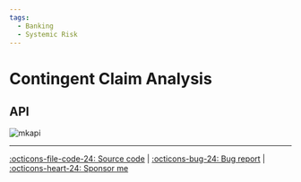 ```yaml
---
tags:
  - Banking
  - Systemic Risk
---
```


# Contingent Claim Analysis

## API

![mkapi](frds.measures.cca|short)

---

[:octicons-file-code-24: Source code](https://github.com/mgao6767/frds/blob/master/frds/measures/func_cca.py) | [:octicons-bug-24: Bug report](https://github.com/mgao6767/frds/issues/new?assignees=mgao6767&labels=&template=bug_report.md&title=%5BBUG%5D) | [:octicons-heart-24: Sponsor me](https://github.com/sponsors/mgao6767)